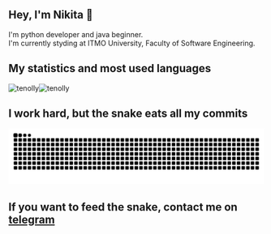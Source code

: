 <h2>Hey, I'm Nikita 👋</h2>
I'm python developer and java beginner.<br>
I'm currently styding at ITMO University, Faculty of Software Engineering.
<h2>My statistics and most used languages</h2>
<img align="left" src="https://github-readme-stats.vercel.app/api?username=tenolly&show_icons=true&hide=contribs&theme=radical" alt="tenolly"/>
<p align="left"><img src="https://github-readme-stats.vercel.app/api/top-langs/?username=tenolly&layout=compact&theme=radical" alt="tenolly"/></p>
<h2>I work hard, but the snake eats all my commits</h2>
<picture>
  <source media="(prefers-color-scheme: dark)" srcset="https://raw.githubusercontent.com/tenolly/tenolly/output/github-contribution-grid-snake-dark.svg">
  <source media="(prefers-color-scheme: light)" srcset="https://raw.githubusercontent.com/tenolly/tenolly/output/github-contribution-grid-snake.svg">
  <img alt="github contribution grid snake animation" src="https://raw.githubusercontent.com/tenolly/tenolly/output/github-contribution-grid-snake.svg">
</picture>
<h2>If you want to feed the snake, contact me on <a href="https://t.me/tenoly">telegram</a></h2>

<!---
![Profile views](https://komarev.com/ghpvc/?username=tenolly&style=flat-square)
![Telegram](https://img.shields.io/badge/-telegram-red?style=flat-square&color=white&logo=telegram)<br>--->
